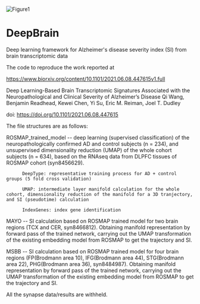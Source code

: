 ![Figure1](https://user-images.githubusercontent.com/81768870/129941148-d3f0ada3-3b07-42d9-ab6a-e8a6a71f10ff.png)
# DeepBrain
Deep learning framework for Alzheimer's disease severity index (SI) from brain transcriptomic data

The code to reproduce the work reported at

https://www.biorxiv.org/content/10.1101/2021.06.08.447615v1.full

Deep Learning-Based Brain Transcriptomic Signatures Associated with the Neuropathological and Clinical Severity of Alzheimer’s Disease
Qi Wang, Benjamin Readhead, Kewei Chen, Yi Su, Eric M. Reiman, Joel T. Dudley

doi: https://doi.org/10.1101/2021.06.08.447615


The file structures are as follows:

ROSMAP_trained_model -- deep learning (supervised classification) of the neuropathologically confirmed AD and control subjects (n = 234), and unsupervised dimensionality reduction (UMAP) of the whole cohort subjects (n = 634), based on the RNAseq data from DLPFC tissues of ROSMAP cohort (syn8456629). 
          
          DeepType: representative training process for AD + control groups (5 fold cross validation)
          
          UMAP: intermediate layer manifold calculation for the whole cohort, dimensionality reduction of the manifold for a 3D tranjectory, and SI (pseudotime) calculation
          
          IndexGenes: index gene identification

MAYO -- SI calculation based on ROSMAP trained model for two brain regions (TCX and CER, syn8466812). Obtaining manifold representation by forward pass of the trained network, carrying out the UMAP transformation of the existing embedding model from ROSMAP to get the trajectory and SI.

MSBB -- SI calculation based on ROSMAP trained model for four brain regions (FP(Brodmann area 10), IFG(Brodmann area 44), STG(Brodmann area 22), PHG(Brodmann area 36), syn8484987). Obtaining manifold representation by forward pass of the trained network, carrying out the UMAP transformation of the existing embedding model from ROSMAP to get the trajectory and SI.

All the synapse data/results are withheld. 
